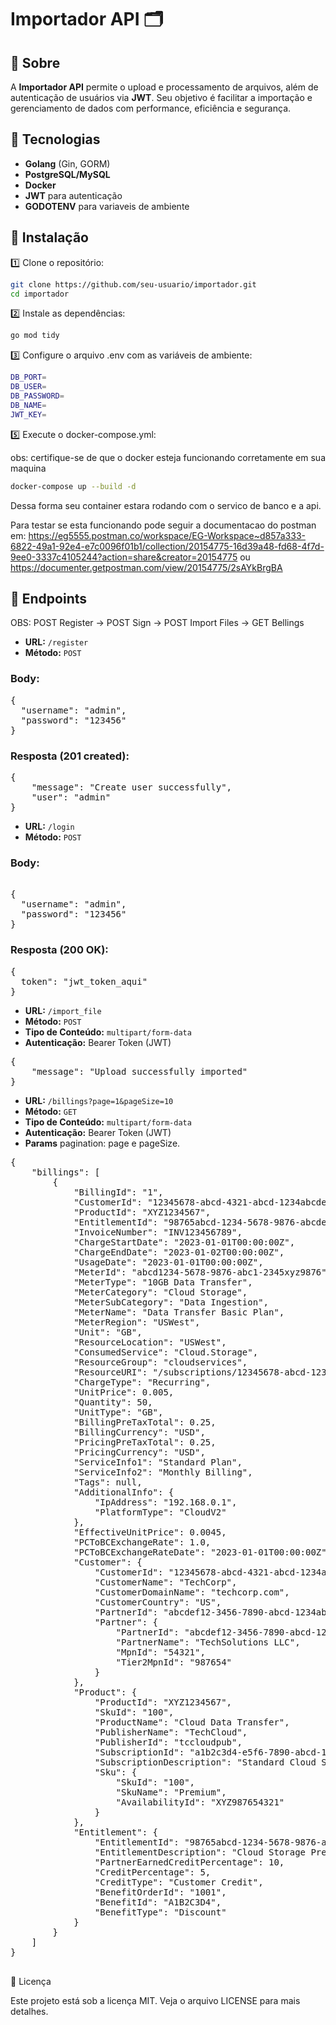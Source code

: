 # Importador API 🗂️

## 📌 Sobre

A **Importador API** permite o upload e processamento de arquivos, além de autenticação de usuários via **JWT**. Seu objetivo é facilitar a importação e gerenciamento de dados com performance, eficiência e segurança.

## 🚀 Tecnologias

- **Golang** (Gin, GORM)
- **PostgreSQL/MySQL**
- **Docker**
- **JWT** para autenticação
- **GODOTENV** para variaveis de ambiente

## 📜 Instalação

1️⃣ Clone o repositório:

```sh
git clone https://github.com/seu-usuario/importador.git
cd importador
```

2️⃣ Instale as dependências:

```sh
go mod tidy
```

3️⃣ Configure o arquivo .env com as variáveis de ambiente:

```sh
DB_PORT=
DB_USER=
DB_PASSWORD=
DB_NAME=
JWT_KEY=
```

5️⃣ Execute o docker-compose.yml:

obs: certifique-se de que o docker esteja funcionando corretamente em sua maquina

```sh
docker-compose up --build -d
```

Dessa forma seu container estara rodando com o servico de banco e a api.

Para testar se esta funcionando pode seguir a documentacao do postman em:
https://eg5555.postman.co/workspace/EG-Workspace~d857a333-6822-49a1-92e4-e7c0096f01b1/collection/20154775-16d39a48-fd68-4f7d-9ee0-3337c4105244?action=share&creator=20154775 ou
https://documenter.getpostman.com/view/20154775/2sAYkBrgBA

## 📌 Endpoints

OBS: POST Register -> POST Sign -> POST Import Files -> GET Bellings

- **URL:** `/register`
- **Método:** `POST`

### Body:

<pre>
{
  "username": "admin",
  "password": "123456"
}
</pre>

### Resposta (201 created):

<pre>
{
    "message": "Create user successfully",
    "user": "admin"
}
</pre>

- **URL:** `/login`
- **Método:** `POST`

### Body:

<pre>

{
  "username": "admin",
  "password": "123456"
}
</pre>

### Resposta (200 OK):

<pre>
{
  token": "jwt_token_aqui"
}
</pre>

- **URL:** `/import_file`
- **Método:** `POST`
- **Tipo de Conteúdo:** `multipart/form-data`
- **Autenticação:** Bearer Token (JWT)
<pre>
{
    "message": "Upload successfully imported"
}
</pre>

- **URL:** `/billings?page=1&pageSize=10`
- **Método:** `GET`
- **Tipo de Conteúdo:** `multipart/form-data`
- **Autenticação:** Bearer Token (JWT)
- **Params** pagination: page e pageSize.

<pre>
{
    "billings": [
        {
            "BillingId": "1",
            "CustomerId": "12345678-abcd-4321-abcd-1234abcdef1234",
            "ProductId": "XYZ1234567",
            "EntitlementId": "98765abcd-1234-5678-9876-abcdef123456",
            "InvoiceNumber": "INV123456789",
            "ChargeStartDate": "2023-01-01T00:00:00Z",
            "ChargeEndDate": "2023-01-02T00:00:00Z",
            "UsageDate": "2023-01-01T00:00:00Z",
            "MeterId": "abcd1234-5678-9876-abc1-2345xyz9876",
            "MeterType": "10GB Data Transfer",
            "MeterCategory": "Cloud Storage",
            "MeterSubCategory": "Data Ingestion",
            "MeterName": "Data Transfer Basic Plan",
            "MeterRegion": "USWest",
            "Unit": "GB",
            "ResourceLocation": "USWest",
            "ConsumedService": "Cloud.Storage",
            "ResourceGroup": "cloudservices",
            "ResourceURI": "/subscriptions/12345678-abcd-1234-abcd-1234abcdef1234/resourceGroups/cloudservices/providers/Cloud.Storage/dataTransfer/standardPlan",
            "ChargeType": "Recurring",
            "UnitPrice": 0.005,
            "Quantity": 50,
            "UnitType": "GB",
            "BillingPreTaxTotal": 0.25,
            "BillingCurrency": "USD",
            "PricingPreTaxTotal": 0.25,
            "PricingCurrency": "USD",
            "ServiceInfo1": "Standard Plan",
            "ServiceInfo2": "Monthly Billing",
            "Tags": null,
            "AdditionalInfo": {
                "IpAddress": "192.168.0.1",
                "PlatformType": "CloudV2"
            },
            "EffectiveUnitPrice": 0.0045,
            "PCToBCExchangeRate": 1.0,
            "PCToBCExchangeRateDate": "2023-01-01T00:00:00Z",
            "Customer": {
                "CustomerId": "12345678-abcd-4321-abcd-1234abcdef1234",
                "CustomerName": "TechCorp",
                "CustomerDomainName": "techcorp.com",
                "CustomerCountry": "US",
                "PartnerId": "abcdef12-3456-7890-abcd-1234abcdef5678",
                "Partner": {
                    "PartnerId": "abcdef12-3456-7890-abcd-1234abcdef5678",
                    "PartnerName": "TechSolutions LLC",
                    "MpnId": "54321",
                    "Tier2MpnId": "987654"
                }
            },
            "Product": {
                "ProductId": "XYZ1234567",
                "SkuId": "100",
                "ProductName": "Cloud Data Transfer",
                "PublisherName": "TechCloud",
                "PublisherId": "tccloudpub",
                "SubscriptionId": "a1b2c3d4-e5f6-7890-abcd-1234567890ab",
                "SubscriptionDescription": "Standard Cloud Subscription",
                "Sku": {
                    "SkuId": "100",
                    "SkuName": "Premium",
                    "AvailabilityId": "XYZ987654321"
                }
            },
            "Entitlement": {
                "EntitlementId": "98765abcd-1234-5678-9876-abcdef123456",
                "EntitlementDescription": "Cloud Storage Premium",
                "PartnerEarnedCreditPercentage": 10,
                "CreditPercentage": 5,
                "CreditType": "Customer Credit",
                "BenefitOrderId": "1001",
                "BenefitId": "A1B2C3D4",
                "BenefitType": "Discount"
            }
        }
    ]
}

</pre>

📄 Licença

Este projeto está sob a licença MIT. Veja o arquivo LICENSE para mais detalhes.
